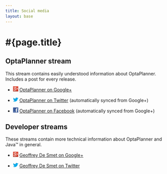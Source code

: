 ```yaml
---
title: Social media
layout: base
---
```

# #{page.title}

## OptaPlanner stream

This stream contains easily understood information about OptaPlanner. Includes a post for every release.

* ![](../headerFooter/googlePlusLogo.png) [OptaPlanner on Google+](https://plus.google.com/112724449845406009021)

* ![](../headerFooter/twitterLogo.png) [OptaPlanner on Twitter](https://twitter.com/#!/droolsplanner) (automatically synced from Google+)

* ![](../headerFooter/facebookLogo.png) [OptaPlanner on Facebook](https://www.facebook.com/DroolsPlanner) (automatically synced from Google+)

## Developer streams

These streams contain more technical information about OptaPlanner and Java™ in general.

* ![](../headerFooter/googlePlusLogo.png) [Geoffrey De Smet on Google+](https://plus.google.com/112811208792575157490)

* ![](../headerFooter/twitterLogo.png) [Geoffrey De Smet on Twitter](http://twitter.com/geoffreydesmet)
